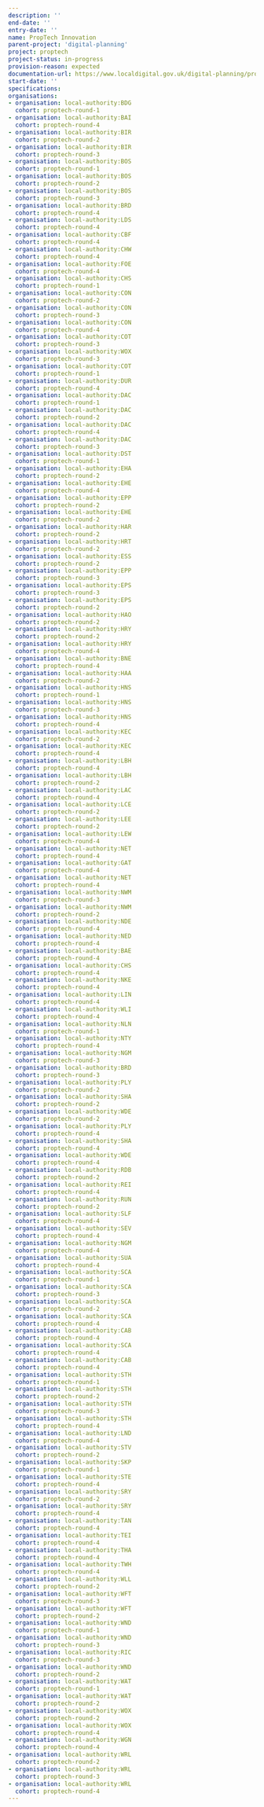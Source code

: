```yaml
---
description: ''
end-date: ''
entry-date: ''
name: PropTech Innovation
parent-project: 'digital-planning'
project: proptech
project-status: in-progress
provision-reason: expected
documentation-url: https://www.localdigital.gov.uk/digital-planning/proptech/funding/
start-date: ''
specifications:
organisations:
- organisation: local-authority:BDG
  cohort: proptech-round-1
- organisation: local-authority:BAI
  cohort: proptech-round-4
- organisation: local-authority:BIR
  cohort: proptech-round-2
- organisation: local-authority:BIR
  cohort: proptech-round-3
- organisation: local-authority:BOS
  cohort: proptech-round-1
- organisation: local-authority:BOS
  cohort: proptech-round-2
- organisation: local-authority:BOS
  cohort: proptech-round-3
- organisation: local-authority:BRD
  cohort: proptech-round-4
- organisation: local-authority:LDS
  cohort: proptech-round-4
- organisation: local-authority:CBF
  cohort: proptech-round-4
- organisation: local-authority:CHW
  cohort: proptech-round-4
- organisation: local-authority:FOE
  cohort: proptech-round-4
- organisation: local-authority:CHS
  cohort: proptech-round-1
- organisation: local-authority:CON
  cohort: proptech-round-2
- organisation: local-authority:CON
  cohort: proptech-round-3
- organisation: local-authority:CON
  cohort: proptech-round-4
- organisation: local-authority:COT
  cohort: proptech-round-3
- organisation: local-authority:WOX
  cohort: proptech-round-3
- organisation: local-authority:COT
  cohort: proptech-round-1
- organisation: local-authority:DUR
  cohort: proptech-round-4
- organisation: local-authority:DAC
  cohort: proptech-round-1
- organisation: local-authority:DAC
  cohort: proptech-round-2
- organisation: local-authority:DAC
  cohort: proptech-round-4
- organisation: local-authority:DAC
  cohort: proptech-round-3
- organisation: local-authority:DST
  cohort: proptech-round-1
- organisation: local-authority:EHA
  cohort: proptech-round-2
- organisation: local-authority:EHE
  cohort: proptech-round-4
- organisation: local-authority:EPP
  cohort: proptech-round-2
- organisation: local-authority:EHE
  cohort: proptech-round-2
- organisation: local-authority:HAR
  cohort: proptech-round-2
- organisation: local-authority:HRT
  cohort: proptech-round-2
- organisation: local-authority:ESS
  cohort: proptech-round-2
- organisation: local-authority:EPP
  cohort: proptech-round-3
- organisation: local-authority:EPS
  cohort: proptech-round-3
- organisation: local-authority:EPS
  cohort: proptech-round-2
- organisation: local-authority:HAO
  cohort: proptech-round-2
- organisation: local-authority:HRY
  cohort: proptech-round-2
- organisation: local-authority:HRY
  cohort: proptech-round-4
- organisation: local-authority:BNE
  cohort: proptech-round-4
- organisation: local-authority:HAA
  cohort: proptech-round-2
- organisation: local-authority:HNS
  cohort: proptech-round-1
- organisation: local-authority:HNS
  cohort: proptech-round-3
- organisation: local-authority:HNS
  cohort: proptech-round-4
- organisation: local-authority:KEC
  cohort: proptech-round-2
- organisation: local-authority:KEC
  cohort: proptech-round-4
- organisation: local-authority:LBH
  cohort: proptech-round-4
- organisation: local-authority:LBH
  cohort: proptech-round-2
- organisation: local-authority:LAC
  cohort: proptech-round-4
- organisation: local-authority:LCE
  cohort: proptech-round-2
- organisation: local-authority:LEE
  cohort: proptech-round-2
- organisation: local-authority:LEW
  cohort: proptech-round-4
- organisation: local-authority:NET
  cohort: proptech-round-4
- organisation: local-authority:GAT
  cohort: proptech-round-4
- organisation: local-authority:NET
  cohort: proptech-round-4
- organisation: local-authority:NWM
  cohort: proptech-round-3
- organisation: local-authority:NWM
  cohort: proptech-round-2
- organisation: local-authority:NDE
  cohort: proptech-round-4
- organisation: local-authority:NED
  cohort: proptech-round-4
- organisation: local-authority:BAE
  cohort: proptech-round-4
- organisation: local-authority:CHS
  cohort: proptech-round-4
- organisation: local-authority:NKE
  cohort: proptech-round-4
- organisation: local-authority:LIN
  cohort: proptech-round-4
- organisation: local-authority:WLI
  cohort: proptech-round-4
- organisation: local-authority:NLN
  cohort: proptech-round-1
- organisation: local-authority:NTY
  cohort: proptech-round-4
- organisation: local-authority:NGM
  cohort: proptech-round-3
- organisation: local-authority:BRD
  cohort: proptech-round-3
- organisation: local-authority:PLY
  cohort: proptech-round-2
- organisation: local-authority:SHA
  cohort: proptech-round-2
- organisation: local-authority:WDE
  cohort: proptech-round-2
- organisation: local-authority:PLY
  cohort: proptech-round-4
- organisation: local-authority:SHA
  cohort: proptech-round-4
- organisation: local-authority:WDE
  cohort: proptech-round-4
- organisation: local-authority:RDB
  cohort: proptech-round-2
- organisation: local-authority:REI
  cohort: proptech-round-4
- organisation: local-authority:RUN
  cohort: proptech-round-2
- organisation: local-authority:SLF
  cohort: proptech-round-4
- organisation: local-authority:SEV
  cohort: proptech-round-4
- organisation: local-authority:NGM
  cohort: proptech-round-4
- organisation: local-authority:SUA
  cohort: proptech-round-4
- organisation: local-authority:SCA
  cohort: proptech-round-1
- organisation: local-authority:SCA
  cohort: proptech-round-3
- organisation: local-authority:SCA
  cohort: proptech-round-2
- organisation: local-authority:SCA
  cohort: proptech-round-4
- organisation: local-authority:CAB
  cohort: proptech-round-4
- organisation: local-authority:SCA
  cohort: proptech-round-4
- organisation: local-authority:CAB
  cohort: proptech-round-4
- organisation: local-authority:STH
  cohort: proptech-round-1
- organisation: local-authority:STH
  cohort: proptech-round-2
- organisation: local-authority:STH
  cohort: proptech-round-3
- organisation: local-authority:STH
  cohort: proptech-round-4
- organisation: local-authority:LND
  cohort: proptech-round-4
- organisation: local-authority:STV
  cohort: proptech-round-2
- organisation: local-authority:SKP
  cohort: proptech-round-1
- organisation: local-authority:STE
  cohort: proptech-round-4
- organisation: local-authority:SRY
  cohort: proptech-round-2
- organisation: local-authority:SRY
  cohort: proptech-round-4
- organisation: local-authority:TAN
  cohort: proptech-round-4
- organisation: local-authority:TEI
  cohort: proptech-round-4
- organisation: local-authority:THA
  cohort: proptech-round-4
- organisation: local-authority:TWH
  cohort: proptech-round-4
- organisation: local-authority:WLL
  cohort: proptech-round-2
- organisation: local-authority:WFT
  cohort: proptech-round-3
- organisation: local-authority:WFT
  cohort: proptech-round-2
- organisation: local-authority:WND
  cohort: proptech-round-1
- organisation: local-authority:WND
  cohort: proptech-round-3
- organisation: local-authority:RIC
  cohort: proptech-round-3
- organisation: local-authority:WND
  cohort: proptech-round-2
- organisation: local-authority:WAT
  cohort: proptech-round-1
- organisation: local-authority:WAT
  cohort: proptech-round-2
- organisation: local-authority:WOX
  cohort: proptech-round-2
- organisation: local-authority:WOX
  cohort: proptech-round-4
- organisation: local-authority:WGN
  cohort: proptech-round-4
- organisation: local-authority:WRL
  cohort: proptech-round-2
- organisation: local-authority:WRL
  cohort: proptech-round-3
- organisation: local-authority:WRL
  cohort: proptech-round-4
---
```

